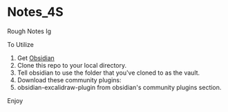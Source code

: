 # Notes_4S
Rough Notes Ig

To Utilize 
1. Get [Obsidian](https://obsidian.md/)
2. Clone this repo to your local directory.
3. Tell obsidian to use the folder that you've cloned to as the vault.
4. Download these community plugins:
  1. obsidian-excalidraw-plugin from obsidian's community plugins section.

Enjoy 
